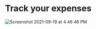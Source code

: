 # Track your expenses

![Screenshot 2021-09-19 at 4 46 46 PM](https://user-images.githubusercontent.com/48426193/133925509-d89b09b6-2c88-4421-b72f-f74cfbdd5ea3.png)

